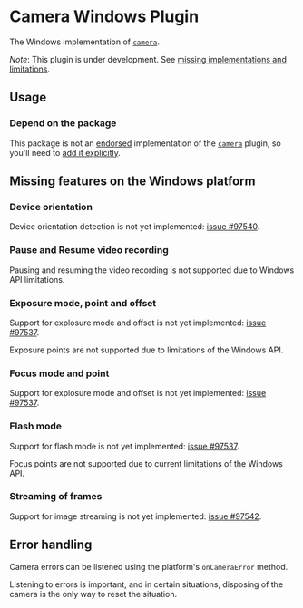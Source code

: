 # Camera Windows Plugin

The Windows implementation of [`camera`][camera].

*Note*: This plugin is under development.
See [missing implementations and limitations](#missing-features-on-the-windows-platform).

## Usage

### Depend on the package

This package is not an [endorsed][endorsed-federated-plugin]
implementation of the [`camera`][camera] plugin, so you'll need to
[add it explicitly][install].

## Missing features on the Windows platform

### Device orientation

Device orientation detection
is not yet implemented: [issue #97540][device-orientation-issue].

### Pause and Resume video recording

Pausing and resuming the video recording
is not supported due to Windows API limitations.

### Exposure mode, point and offset

Support for explosure mode and offset
is not yet implemented: [issue #97537][camera-control-issue].

Exposure points are not supported due to
limitations of the Windows API.

### Focus mode and point

Support for explosure mode and offset
is not yet implemented: [issue #97537][camera-control-issue].

### Flash mode

Support for flash mode is not yet implemented: [issue #97537][camera-control-issue].

Focus points are not supported due to
current limitations of the Windows API.

### Streaming of frames

Support for image streaming is not yet implemented: [issue #97542][image-streams-issue].

## Error handling

Camera errors can be listened using the platform's `onCameraError` method.

Listening to errors is important, and in certain situations,
disposing of the camera is the only way to reset the situation.

<!-- Links -->

[camera]: https://pub.dev/packages/camera
[endorsed-federated-plugin]: https://flutter.dev/docs/development/packages-and-plugins/developing-packages#endorsed-federated-plugin
[install]: https://pub.dev/packages/camera_windows/install
[camera-control-issue]: https://github.com/flutter/flutter/issues/97537
[device-orientation-issue]: https://github.com/flutter/flutter/issues/97540
[image-streams-issue]: https://github.com/flutter/flutter/issues/97542